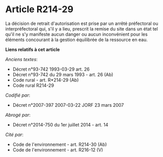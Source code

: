 # Article R214-29

La décision de retrait d'autorisation est prise par un arrêté préfectoral ou interpréfectoral qui, s'il y a lieu, prescrit la
remise du site dans un état tel qu'il ne s'y manifeste aucun danger ou aucun inconvénient pour les éléments concourant à la
gestion équilibrée de la ressource en eau.

**Liens relatifs à cet article**

_Anciens textes_:

  - Décret n°93-742 1993-03-29 art. 26
  - Décret n°93-742 du 29 mars 1993 - art. 26 (Ab)
  - Code rural - art. R*214-29 (Ab)
  - Code rural R214-29

_Codifié par_:

  - Décret n°2007-397 2007-03-22 JORF 23 mars 2007

_Abrogé par_:

  - Décret n°2014-750 du 1er juillet 2014 - art. 14

_Cité par_:

  - Code de l'environnement - art. R214-30 (Ab)
  - Code de l'environnement - art. R216-12 (V)
